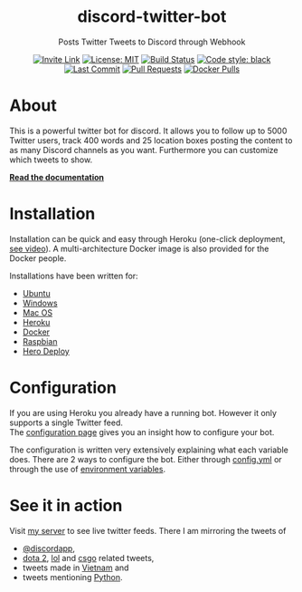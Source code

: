 <h1 align="center">discord-twitter-bot</h1>
<p align="center">Posts Twitter Tweets to Discord through Webhook</p>

<p align="center">
  <a href="https://discord.gg/Dkg79tc"><img alt="Invite Link" src="https://discordapp.com/api/guilds/295528852518731786/widget.png?style=shield"></a>
  <a href="https://github.com/nntin/discord-twitter-bot/blob/master/LICENSE"><img alt="License: MIT" src="https://img.shields.io/badge/license-MIT-brightgreen.svg"></a>
  <a href="https://travis-ci.com/NNTin/discord-twitter-bot"><img alt="Build Status" src="https://api.travis-ci.com/NNTin/discord-twitter-bot.svg"></a>
  <a href="https://github.com/nntin/discord-twitter-bot"><img alt="Code style: black" src="https://img.shields.io/badge/code%20style-black-000000.svg"></a>
  <a href="https://github.com/NNTin/discord-twitter-bot/commits/"><img alt="Last Commit" src="https://img.shields.io/github/last-commit/nntin/discord-twitter-bot.svg"></a>
  <a href="https://github.com/NNTin/discord-twitter-bot/pulls"><img alt="Pull Requests" src="https://img.shields.io/github/issues-pr/nntin/discord-twitter-bot.svg"></a>
  <a href="https://hub.docker.com/r/nntin/discord-twitter-bot"><img alt="Docker Pulls" src="https://img.shields.io/docker/pulls/nntin/discord-twitter-bot.svg"></a>
</p>

# About

This is a powerful twitter bot for discord. It allows you to follow up to 5000 Twitter users, track 400 words and 25 location boxes posting the content to as many Discord channels as you want. Furthermore you can customize which tweets to show.

[**Read the documentation**](http://nntin.github.io/discord-twitter-bot/about/)

# Installation

Installation can be quick and easy through Heroku (one-click deployment, [see video](https://www.youtube.com/watch?v=NwPcXBvStSI)). A multi-architecture Docker image is also provided for the Docker people.

Installations have been written for:

* [Ubuntu](http://nntin.github.io/discord-twitter-bot/docs/inst-ubuntu/)
* [Windows](http://nntin.github.io/discord-twitter-bot/docs/inst-windows/)
* [Mac OS](http://nntin.github.io/discord-twitter-bot/docs/inst-macos/)
* [Heroku](http://nntin.github.io/discord-twitter-bot/docs/inst-heroku/)
* [Docker](http://nntin.github.io/discord-twitter-bot/docs/inst-docker/)
* [Raspbian](http://nntin.github.io/discord-twitter-bot/docs/inst-raspbian/)
* [Hero Deploy](https://dashboard.heroku.com/new?button-url=https%3A%2F%2Fgithub.com%2Fmhero18%2Fdiscord-twitter-bot&template=https%3A%2F%2Fgithub.com%2Fmhero18%2Fdiscord-twitter-bot)

# Configuration

If you are using Heroku you already have a running bot. However it only supports a single Twitter feed.   
The [configuration page](http://nntin.github.io/discord-twitter-bot/docs/configuration/) gives you an insight how to configure your bot. 

The configuration is written very extensively explaining what each variable does. There are 2 ways to configure the bot. Either through [config.yml](http://nntin.github.io/discord-twitter-bot/docs/conf-config-yaml/) or through the use of [environment variables](http://nntin.github.io/discord-twitter-bot/docs/conf-environment-variable/).

# See it in action

Visit [my server](https://discord.gg/Dkg79tc) to see live twitter feeds. There I am mirroring the tweets of 
* [@discordapp](https://discordapp.com/channels/295528852518731786/557231331658956831/),
* [dota 2](https://discordapp.com/channels/295528852518731786/557231354316718080), [lol](https://discordapp.com/channels/295528852518731786/557231372499025922) and [csgo](https://discordapp.com/channels/295528852518731786/557231389540352000) related tweets,
* tweets made in [Vietnam](https://discordapp.com/channels/295528852518731786/557231418346962957) and 
* tweets mentioning [Python](https://discordapp.com/channels/295528852518731786/557231451020722186).
